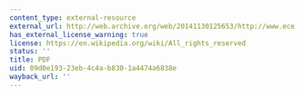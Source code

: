 ```yaml
---
content_type: external-resource
external_url: http://web.archive.org/web/20141130125653/http://www.ece.utah.edu/~harrison/ece3110/Lab5.pdf
has_external_license_warning: true
license: https://en.wikipedia.org/wiki/All_rights_reserved
status: ''
title: PDF
uid: 09d0e193-23eb-4c4a-b830-1a4474a6838e
wayback_url: ''
---
```

